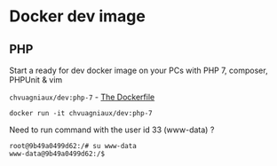 # Docker dev image

## PHP
Start a ready for dev docker image on your PCs with PHP 7, composer, PHPUnit & vim  
 
`chvuagniaux/dev:php-7` -  [The Dockerfile](php-7/Dockerfile)  

```
docker run -it chvuagniaux/dev:php-7
```

Need to run command with the user id 33 (www-data) ?
```
root@9b49a0499d62:/# su www-data
www-data@9b49a0499d62:/$
```

